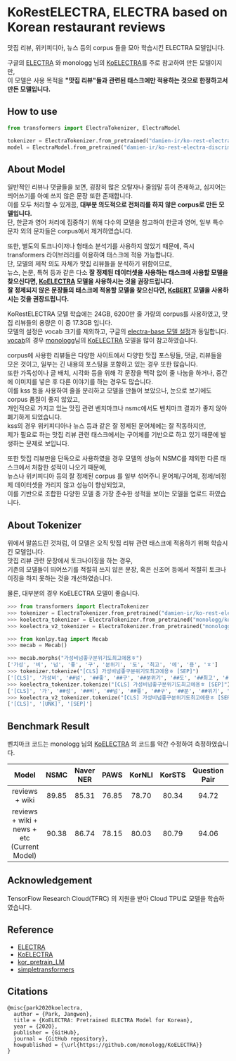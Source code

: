 # KoRestELECTRA, ELECTRA based on Korean restaurant reviews
맛집 리뷰, 위키피디아, 뉴스 등의 corpus 들을 모아 학습시킨 ELECTRA 모델입니다.

구글의 [ELECTRA](https://github.com/google-research/electra) 와 monologg 님의 [KoELECTRA](https://github.com/monologg/KoELECTRA)를 주로 참고하여 만든 모델이지만,<br>
이 모델은 사용 목적을 **"맛집 리뷰"들과 관련된 태스크에만 적용하는 것으로 한정하고서 만든 모델입니다.**<br>

## How to use
```python
from transformers import ElectraTokenizer, ElectraModel

tokenizer = ElectraTokenizer.from_pretrained("damien-ir/ko-rest-electra-discriminator")
model = ElectraModel.from_pretrained("damien-ir/ko-rest-electra-discriminator")
```

## About Model
일반적인 리뷰나 댓글들을 보면, 굉장히 많은 오탈자나 줄임말 등이 존재하고, 심지어는 띄어쓰기를 아예 쓰지 않은 문장 또한 존재합니다.<br>
이를 모두 처리할 수 있게끔, **대부분 의도적으로 전처리를 하지 않은 corpus로 만든 모델입니다.**<br>
단, 한글과 영어 처리에 집중하기 위해 다수의 모델을 참고하여 한글과 영어, 일부 특수문자 외의 문자들은 corpus에서 제거하였습니다.

또한, 별도의 토크나이저나 형태소 분석기를 사용하지 않았기 때문에, 즉시 transformers 라이브러리를 이용하여 태스크에 적용 가능합니다.<br>
단, 모델의 제작 의도 자체가 맛집 리뷰들을 분석하기 위함이므로,<br>
뉴스, 논문, 특허 등과 같은 다소 **잘 정제된 데이터셋을 사용하는 태스크에 사용할 모델을 찾으신다면, [KoELECTRA](https://github.com/monologg/KoELECTRA) 모델을 사용하시는 것을 권장드립니다.**<br>
**잘 정제되지 않은 문장들의 태스크에 적용할 모델을 찾으신다면, [KcBERT](https://github.com/Beomi/KcBERT) 모델을 사용하시는 것을 권장드립니다.**

KoRestELECTRA 모델 학습에는 24GB, 6200만 줄 가량의 corpus를 사용하였고, 맛집 리뷰들의 용량은 이 중 17.3GB 입니다.<br>
모델의 설정은 vocab 크기를 제외하고, 구글의 [electra-base 모델 설정](https://s3.amazonaws.com/models.huggingface.co/bert/google/electra-base-discriminator/config.json)과 동일합니다.<br>
[vocab](https://cdn.huggingface.co/damien-ir/ko-rest-electra-discriminator/vocab.txt)의 경우 [monologg](https://github.com/monologg)님의 [KoELECTRA](https://github.com/monologg/KoELECTRA) 모델을 많이 참고하였습니다.

corpus에 사용한 리뷰들은 다양한 사이트에서 다양한 맛집 포스팅들, 댓글, 리뷰들을 모은 것이고, 일부는 긴 내용의 포스팅을 포함하고 있는 경우 또한 많습니다.<br>
또한 가독성이나 글 배치, 시각화 등을 위해 각 문장을 맥락 없이 줄 나눔을 하거나, 중간에 이미지를 넣은 후 다른 이야기를 하는 경우도 많습니다.<br>
이를 kss 등을 사용하여 줄을 분리하고 모델을 만들어 보았으나, 눈으로 보기에도 corpus 품질이 좋지 않았고,<br>
개인적으로 가지고 있는 맛집 관련 벤치마크나 nsmc에서도 벤치마크 결과가 좋지 않아 폐기하게 되었습니다.<br>
kss의 경우 위키피디아나 뉴스 등과 같은 잘 정제된 문어체에는 잘 작동하지만,<br>
제가 필요로 하는 맛집 리뷰 관련 태스크에서는 구어체를 기반으로 하고 있기 때문에 발생하는 문제로 보입니다.

또한 맛집 리뷰만을 단독으로 사용하였을 경우 모델의 성능이 NSMC를 제외한 다른 태스크에서 처참한 성적이 나오기 때문에,<br>
뉴스나 위키피디아 등의 잘 정제된 corpus 를 일부 섞어주니 문어체/구어체, 정제/비정제 데이터셋을 가리지 않고 성능이 향상되었고,<br>
이를 기반으로 조합한 다양한 모델 중 가장 준수한 성적을 보이는 모델을 업로드 하였습니다.

## About Tokenizer
위에서 말씀드린 것처럼, 이 모델은 오직 맛집 리뷰 관련 태스크에 적용하기 위해 학습시킨 모델입니다.<br>
맛집 리뷰 관련 문장에서 토크나이징을 하는 경우,<br>
기존의 모델들이 띄어쓰기를 적절히 쓰지 않은 문장, 혹은 신조어 등에서 적절히 토크나이징을 하지 못하는 것을 개선하였습니다.

물론, 대부분의 경우 KoELECTRA 모델이 좋습니다.

```python
>>> from transformers import ElectraTokenizer
>>> tokenizer = ElectraTokenizer.from_pretrained("damien-ir/ko-rest-electra-discriminator")
>>> koelectra_tokenizer = ElectraTokenizer.from_pretrained("monologg/koelectra-base-discriminator")
>>> koelectra_v2_tokenizer = ElectraTokenizer.from_pretrained("monologg/koelectra-base-v2-discriminator")

>>> from konlpy.tag import Mecab
>>> mecab = Mecab()

>>> mecab.morphs("가성비넘좋구분위기도최고에용ㅎ")
['가성', '비', '넘', '좋', '구', '분위기', '도', '최고', '에', '용', 'ㅎ']
>>> tokenizer.tokenize("[CLS] 가성비넘좋구분위기도최고에용ㅎ [SEP]")
['[CLS]', '가성비', '##넘', '##좋', '##구', '##분위기', '##도', '##최고', '##에용', '##ㅎ', '[SEP]']
>>> koelectra_tokenizer.tokenize("[CLS] 가성비넘좋구분위기도최고에용ㅎ [SEP]")
['[CLS]', '가', '##성', '##비', '##넘', '##좋', '##구', '##분', '##위기', '##도', '##최', '##고에', '##용', '##ㅎ', '[SEP]']
>>> koelectra_v2_tokenizer.tokenize("[CLS] 가성비넘좋구분위기도최고에용ㅎ [SEP]")
['[CLS]', '[UNK]', '[SEP]']
```

## Benchmark Result
벤치마크 코드는 monologg 님의 [KoELECTRA](https://github.com/monologg/KoELECTRA/tree/master/finetune) 의 코드를 약간 수정하여 측정하였습니다.

| Model | NSMC | Naver NER | PAWS | KorNLI | KorSTS | Question Pair | KorQuad |
|:---:|:---:|:---:|:---:|:---:|:---:|:---:|:---:|
| reviews + wiki | 89.85 | 85.31 | 76.85 | 78.70 | 80.34 | 94.72  | 64.09 / 87.98 |
| reviews + wiki + news + etc<br>(Current Model) | 90.38 | 86.74 | 78.15 | 80.03 | 80.79 | 94.06 | 62.07 / 88.20 |

## Acknowledgement
TensorFlow Research Cloud(TFRC) 의 지원을 받아 Cloud TPU로 모델을 학습하였습니다.<br>

## Reference
- [ELECTRA](https://github.com/google-research/electra)
- [KoELECTRA](https://github.com/monologg/KoELECTRA)
- [kor_pretrain_LM](https://github.com/enlipleai/kor_pretrain_LM)
- [simpletransformers](https://github.com/ThilinaRajapakse/simpletransformers)

## Citations
```
@misc{park2020koelectra,
  author = {Park, Jangwon},
  title = {KoELECTRA: Pretrained ELECTRA Model for Korean},
  year = {2020},
  publisher = {GitHub},
  journal = {GitHub repository},
  howpublished = {\url{https://github.com/monologg/KoELECTRA}}
}
```
